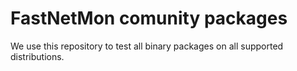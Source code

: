 # FastNetMon comunity packages
We use this repository to test all binary packages on all supported distributions.
